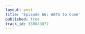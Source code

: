 ```yaml
---
layout: post
title: 'Episode 66: WATS to Come'
published: true
track_id: 339083872
---
```

<div class='list post-player' track='{{page.track_id}}'></div>
